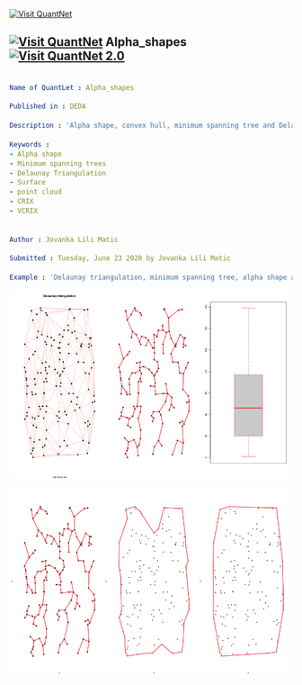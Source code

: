 [<img src="https://github.com/QuantLet/Styleguide-and-FAQ/blob/master/pictures/banner.png" width="1100" alt="Visit QuantNet">](http://quantlet.de/)

## [<img src="https://github.com/QuantLet/Styleguide-and-FAQ/blob/master/pictures/qloqo.png" alt="Visit QuantNet">](http://quantlet.de/) **Alpha_shapes** [<img src="https://github.com/QuantLet/Styleguide-and-FAQ/blob/master/pictures/QN2.png" width="60" alt="Visit QuantNet 2.0">](http://quantlet.de/)

```yaml

Name of QuantLet : Alpha_shapes

Published in : DEDA

Description : 'Alpha shape, convex hull, minimum spanning tree and Delaunay Triangulation of a simulated point cloud and the scatterplot of the CRIX and VCRIX.'

Keywords : 
- Alpha shape
- Minimum spanning trees
- Delaunay Triangulation
- Surface 
- point cloud
- CRIX
- VCRIX


Author : Jovanka Lili Matic 

Submitted : Tuesday, June 23 2020 by Jovanka Lili Matic

Example : 'Delaunay triangulation, minimum spanning tree, alpha shape and convex hull of a simulated point cloud and application on the CRIX and VCRIX scatterplot.'

```

![Picture1](alpha_mst_delaunay_box.png)

![Picture2](mst_alphas.png)